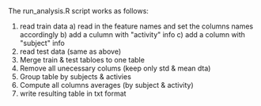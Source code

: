 ##


The run_analysis.R script works as follows:

1) read train data
	a) read in the feature names and set the columns names accordingly
	b) add a culumn with "activity" info
	c) add a column with "subject" info
2) read test data (same as above)
3) Merge train & test tabloes to one table
4) Remove all unecessary colums (keep only std & mean dta)
5) Group table by subjects & activies
6) Compute all columns averages (by subject & activity)
7) write resulting table in txt format 